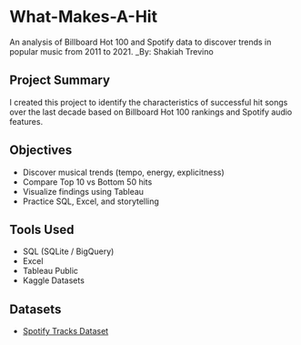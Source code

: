 # What-Makes-A-Hit
An analysis of Billboard Hot 100 and Spotify data to discover trends in popular music from 2011 to 2021.
_By: Shakiah Trevino

## Project Summary ##
I created this project to identify the characteristics of successful hit songs over the last decade based on Billboard Hot 100 rankings and Spotify audio features.

##  Objectives ##
- Discover musical trends (tempo, energy, explicitness)
- Compare Top 10 vs Bottom 50 hits
- Visualize findings using Tableau
- Practice SQL, Excel, and storytelling

## Tools Used ##
- SQL (SQLite / BigQuery)
- Excel
- Tableau Public
- Kaggle Datasets

## Datasets ##

- [Spotify Tracks Dataset](https://www.kaggle.com/datasets/zaheenhamidani/ultimate-spotify-tracks-db)
